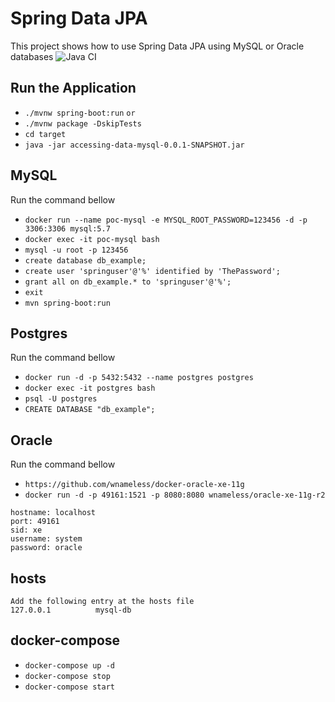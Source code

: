 # Spring Data JPA
This project shows how to use Spring Data JPA using MySQL or Oracle databases
![Java CI](https://github.com/norberto-enomoto/enomoto-springdatajpa/workflows/Java%20CI/badge.svg)

## Run the Application
* `./mvnw spring-boot:run`
`or`
* `./mvnw package -DskipTests`
* `cd target`
* `java -jar accessing-data-mysql-0.0.1-SNAPSHOT.jar`

## MySQL

Run the command bellow

* `docker run --name poc-mysql -e MYSQL_ROOT_PASSWORD=123456 -d -p 3306:3306 mysql:5.7`
* `docker exec -it poc-mysql bash`
* `mysql -u root -p 123456`
* `create database db_example;`
* `create user 'springuser'@'%' identified by 'ThePassword';`
* `grant all on db_example.* to 'springuser'@'%';`
* `exit`
* `mvn spring-boot:run`

## Postgres

Run the command bellow

* `docker run -d -p 5432:5432 --name postgres postgres`
* `docker exec -it postgres bash`
* `psql -U postgres`
* `CREATE DATABASE "db_example";`

## Oracle

Run the command bellow

* `https://github.com/wnameless/docker-oracle-xe-11g`
* `docker run -d -p 49161:1521 -p 8080:8080 wnameless/oracle-xe-11g-r2`

```
hostname: localhost
port: 49161
sid: xe
username: system
password: oracle
```

## hosts

```
Add the following entry at the hosts file
127.0.0.1          mysql-db
```

## docker-compose

* `docker-compose up -d`
* `docker-compose stop`
* `docker-compose start`


